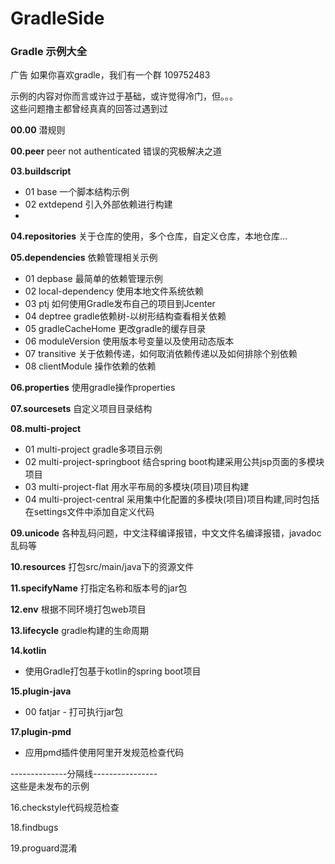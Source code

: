 # GradleSide
### Gradle 示例大全

广告 如果你喜欢gradle，我们有一个群 109752483

示例的内容对你而言或许过于基础，或许觉得冷门，但。。。   
这些问题撸主都曾经真真的回答过遇到过   
 
 **00.00**  潜规则   
 
**00.peer**  peer not authenticated 错误的究极解决之道     

**03.buildscript**  
- 01 base 一个脚本结构示例  
- 02 extdepend  引入外部依赖进行构建
- 
**04.repositories**   关于仓库的使用，多个仓库，自定义仓库，本地仓库...     

**05.dependencies**  依赖管理相关示例    
- 01 depbase 最简单的依赖管理示例   
- 02 local-dependency 使用本地文件系统依赖   
- 03 ptj  如何使用Gradle发布自己的项目到Jcenter   
- 04 deptree  gradle依赖树-以树形结构查看相关依赖  
- 05 gradleCacheHome  更改gradle的缓存目录   
- 06 moduleVersion 使用版本号变量以及使用动态版本   
- 07 transitive   关于依赖传递，如何取消依赖传递以及如何排除个别依赖   
- 08 clientModule 操作依赖的依赖   

**06.properties**  使用gradle操作properties    

**07.sourcesets**  自定义项目目录结构    

**08.multi-project**   
- 01 multi-project gradle多项目示例    
- 02 multi-project-springboot 结合spring boot构建采用公共jsp页面的多模块项目     
- 03 multi-project-flat 用水平布局的多模块(项目)项目构建    
- 04 multi-project-central 采用集中化配置的多模块(项目)项目构建,同时包括在settings文件中添加自定义代码    
  
**09.unicode**  各种乱码问题，中文注释编译报错，中文文件名编译报错，javadoc乱码等    

**10.resources** 打包src/main/java下的资源文件 

**11.specifyName**   打指定名称和版本号的jar包    

**12.env** 根据不同环境打包web项目      

**13.lifecycle** gradle构建的生命周期    

**14.kotlin**   
- 使用Gradle打包基于kotlin的spring boot项目  

**15.plugin-java**   
- 00 fatjar - 打可执行jar包  

**17.plugin-pmd**   
- 应用pmd插件使用阿里开发规范检查代码

--------------分隔线----------------    
这些是未发布的示例   

16.checkstyle代码规范检查   

18.findbugs

19.proguard混淆   

